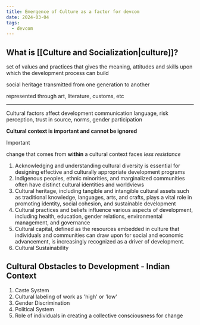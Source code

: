 ```yaml
---
title: Emergence of Culture as a factor for devcom
date: 2024-03-04
tags:
  - devcom
---
```

## What is [[Culture and Socialization|culture]]?

set of values and practices that gives the meaning, attitudes and skills upon which the development process can build

social heritage transmitted from one generation to another

represented through art, literature, customs, etc

---
Cultural factors affect development communication
language, risk perception, trust in source, norms, gender participation 

**Cultural context is important and cannot be ignored**

> [!Important]
> change that comes from **within** a cultural context faces *less resistance*

1. Acknowledging and understanding cultural diversity is essential for designing effective and culturally appropriate development programs
2. Indigenous peoples, ethnic minorities, and marginalized communities often have distinct cultural identities and worldviews
3. Cultural heritage, including tangible and intangible cultural assets such as traditional knowledge, languages, arts, and crafts, plays a vital role in promoting identity, social cohesion, and sustainable development
4. Cultural practices and beliefs influence various aspects of development, including health, education, gender relations, environmental management, and governance
5. Cultural capital, defined as the resources embedded in culture that individuals and communities can draw upon for social and economic advancement, is increasingly recognized as a driver of development.
6. Cultural Sustainability
## Cultural Obstacles to Development - Indian Context
1) Caste System
2) Cultural labeling of work as 'high' or 'low'
3) Gender Discrimination 
4) Political System
5) Role of individuals in creating a collective consciousness for change
